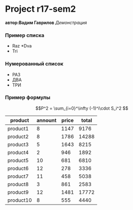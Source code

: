# Project r17-sem2

**автор:Вадим Гаврилов**
 *Демонстрация*
 
 
 ### Пример списка
 
 * Raz
 *Dva
 * Tri
 ### Нумерованный список 
 * РАЗ
 * ДВА
 * ТРИ
 

###   Пример формулы

$$P^2 = \sum_{i=0}^\infty (-1)^i\cdot  S_i^2 $$


| product   | annount | price | total |
|-----------|---------|-------|-------|
| product1  | 8       | 1147  | 9176  |
| product2  | 8       | 1786  | 14288 |
| product3  | 5       | 1643  | 8215  |
| product4  | 2       | 946   | 1892  |
| product5  | 10      | 681   | 6810  |
| product6  | 12      | 278   | 3336  |
| product7  | 11      | 458   | 5038  |
| product8  | 3       | 861   | 2583  |
| product9  | 12      | 1481  | 17772 |
| product10 | 8       | 555   | 4440  |
